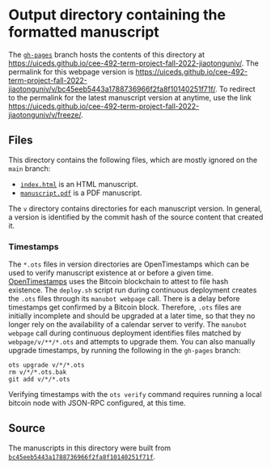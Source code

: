# Output directory containing the formatted manuscript

The [`gh-pages`](https://github.com/uiceds/cee-492-term-project-fall-2022-jiaotonguniv/tree/gh-pages) branch hosts the contents of this directory at <https://uiceds.github.io/cee-492-term-project-fall-2022-jiaotonguniv/>.
The permalink for this webpage version is <https://uiceds.github.io/cee-492-term-project-fall-2022-jiaotonguniv/v/bc45eeb5443a1788736966f2fa8f10140251f71f/>.
To redirect to the permalink for the latest manuscript version at anytime, use the link <https://uiceds.github.io/cee-492-term-project-fall-2022-jiaotonguniv/v/freeze/>.

## Files

This directory contains the following files, which are mostly ignored on the `main` branch:

+ [`index.html`](index.html) is an HTML manuscript.
+ [`manuscript.pdf`](manuscript.pdf) is a PDF manuscript.

The `v` directory contains directories for each manuscript version.
In general, a version is identified by the commit hash of the source content that created it.

### Timestamps

The `*.ots` files in version directories are OpenTimestamps which can be used to verify manuscript existence at or before a given time.
[OpenTimestamps](https://opentimestamps.org/) uses the Bitcoin blockchain to attest to file hash existence.
The `deploy.sh` script run during continuous deployment creates the `.ots` files through its `manubot webpage` call.
There is a delay before timestamps get confirmed by a Bitcoin block.
Therefore, `.ots` files are initially incomplete and should be upgraded at a later time, so that they no longer rely on the availability of a calendar server to verify.
The `manubot webpage` call during continuous deployment identifies files matched by `webpage/v/**/*.ots` and attempts to upgrade them.
You can also manually upgrade timestamps, by running the following in the `gh-pages` branch:

```shell
ots upgrade v/*/*.ots
rm v/*/*.ots.bak
git add v/*/*.ots
```

Verifying timestamps with the `ots verify` command requires running a local bitcoin node with JSON-RPC configured, at this time.

## Source

The manuscripts in this directory were built from
[`bc45eeb5443a1788736966f2fa8f10140251f71f`](https://github.com/uiceds/cee-492-term-project-fall-2022-jiaotonguniv/commit/bc45eeb5443a1788736966f2fa8f10140251f71f).
